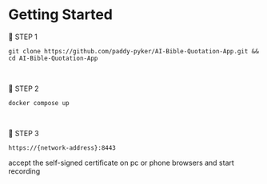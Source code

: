 # Getting Started

🎯 STEP 1

    git clone https://github.com/paddy-pyker/AI-Bible-Quotation-App.git && cd AI-Bible-Quotation-App


<br>

🎯 STEP 2

    docker compose up

<br>

🎯 STEP 3

    https://{network-address}:8443

accept the self-signed certificate on pc or phone browsers and start recording

